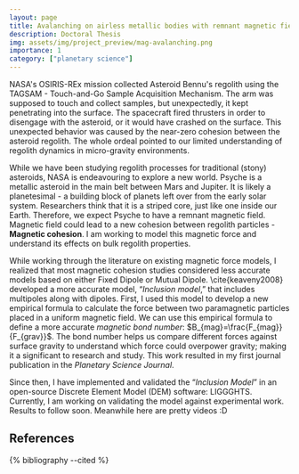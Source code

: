 ```yaml
---
layout: page
title: Avalanching on airless metallic bodies with remnant magnetic field
description: Doctoral Thesis
img: assets/img/project_preview/mag-avalanching.png
importance: 1
category: ["planetary science"] 
---
```


NASA's OSIRIS-REx mission collected Asteroid Bennu's regolith using the TAGSAM - Touch-and-Go Sample Acquisition Mechanism.
The arm was supposed to touch and collect samples, but unexpectedly, it kept penetrating into the surface.
The spacecraft fired thrusters in order to disengage with the asteroid, or it would have crashed on the surface.
This unexpected behavior was caused by the near-zero cohesion between the asteroid regolith.
The whole ordeal pointed to our limited understanding of regolith dynamics in micro-gravity environments.

While we have been studying regolith processes for traditional (stony) asteroids, NASA is endeavouring to explore a new world.
Psyche is a metallic asteroid in the main belt between Mars and Jupiter.
It is likely a planetesimal - a building block of planets left over from the early solar system.
Researchers think that it is a striped core, just like one inside our Earth.
Therefore, we expect Psyche to have a remnant magnetic field.
Magnetic field could lead to a new cohesion between regolith particles - **Magnetic cohesion**.
I am working to model this magnetic force and understand its effects on bulk regolith properties.

While working through the literature on existing magnetic force models, I realized that most magnetic cohesion studies considered less accurate models based on either Fixed Dipole or Mutual Dipole.
\cite{keaveny2008} developed a more accurate model, “*Inclusion model*,” that includes multipoles along with dipoles.
First, I used this model to develop a new empirical formula to calculate the force between two paramagnetic particles placed in a uniform magnetic field.
We can use this empirical formula to define a more accurate *magnetic bond number*: $B_{mag}=\frac{F_{mag}}{F_{grav}}$.
The bond number helps us compare different forces against surface gravity to understand which force could overpower gravity; making it a significant to research and study.
This work resulted in my first journal publication in the *Planetary Science Journal*.

Since then, I have implemented and validated the “*Inclusion Model*” in an open-source Discrete Element Model (DEM) software: LIGGGHTS.
Currently, I am working on validating the model against  experimental work.
Results to follow soon. Meanwhile here are pretty videos :D

## References

{% bibliography --cited %}